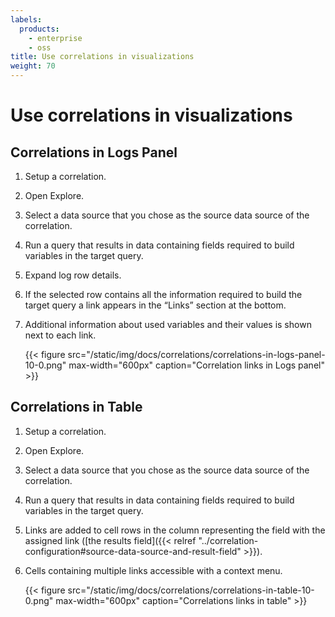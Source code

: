 ```yaml
---
labels:
  products:
    - enterprise
    - oss
title: Use correlations in visualizations
weight: 70
---
```


# Use correlations in visualizations

## Correlations in Logs Panel

1. Setup a correlation.
1. Open Explore.
1. Select a data source that you chose as the source data source of the correlation.
1. Run a query that results in data containing fields required to build variables in the target query.
1. Expand log row details.
1. If the selected row contains all the information required to build the target query a link appears in the “Links” section at the bottom.
1. Additional information about used variables and their values is shown next to each link.

   {{< figure src="/static/img/docs/correlations/correlations-in-logs-panel-10-0.png" max-width="600px" caption="Correlation links in Logs panel" >}}

## Correlations in Table

1. Setup a correlation.
1. Open Explore.
1. Select a data source that you chose as the source data source of the correlation.
1. Run a query that results in data containing fields required to build variables in the target query.
1. Links are added to cell rows in the column representing the field with the assigned link ([the results field]({{< relref "../correlation-configuration#source-data-source-and-result-field" >}}).
1. Cells containing multiple links accessible with a context menu.

   {{< figure src="/static/img/docs/correlations/correlations-in-table-10-0.png" max-width="600px" caption="Correlations links in table" >}}
